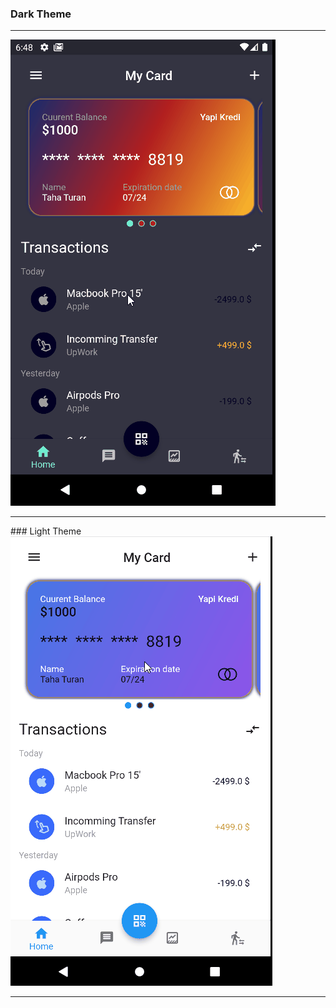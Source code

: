 ### Dark Theme
<hr>
<img src= "assets/gif/readme.gif">
<hr>
### Light Theme
<img src= "assets/gif/readmedark.gif">
<hr>